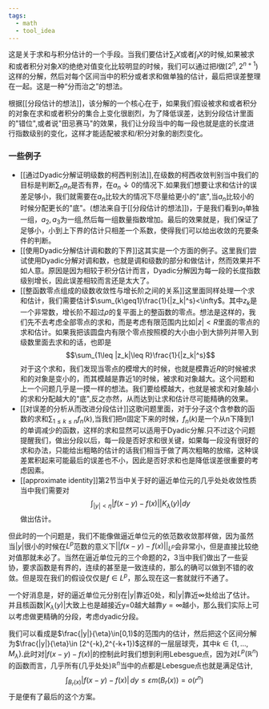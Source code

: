 ```yaml
---
tags:
  - math
  - tool_idea
---
```


这是关于求和与积分估计的一个手段。当我们要估计$\sum_{I} X$或者$\int_{I} X$的时候,如果被求和或者积分对象$X$的绝绝对值变化比较明显的时候，我们可以通过把$I$做$[2^n,2^{n+1})$这样的分解，然后对每个区间当中的积分或者求和做单独的估计，最后把误差整理在一起。这是一种“分而治之”的想法。

根据[[分段估计的想法]]，该分解的一个核心在于，如果我们假设被求和或者积分的对象在求和或者积分的集合上变化很剧烈，为了降低误差，达到分段估计里面的"错位",或者说"田忌赛马"的效果，我们让分段当中的每一段也就是底的长度进行指数级别的变化，这样才能适配被求和/积分对象的剧烈变化。


### 一些例子

* [[通过Dyadic分解证明级数的柯西判别法]],在级数的柯西收敛判别当中我们的目标是判断$\sum_n a_n$是否有界，在$a_n\downarrow 0$的情况下.如果我们想要让求和估计的误差足够小，我们就需要在$a_n$比较大的情况下尽量给更小的"底",当$a_n$比较小的时候分配更长的"底"。(想法来自于[[分段估计的想法]])，于是我们看到$a_1$单独一组，$a_2,a_3$为一组,然后每一组数量指数增加。最后的效果就是，我们保证了足够小，小到上下界的估计只相差一个系数，使得我们可以给出收敛的充要条件的判断。
* [[使用Dyadic分解估计调和数的下界]]这其实是一个方面的例子。这里我们尝试使用Dyadic分解对调和数，也就是调和级数的部分和做估计，然而效果并不如人意。原因是因为相较于积分估计而言，Dyadic分解因为每一段的长度指数级别增长，因此误差相较而言还是太大了。
* [[整函数零点组成的级数收敛性与增长阶之间的关系]]这里面同样处理一个求和估计，我们需要估计$\sum_{k\geq1}\frac{1}{|z_k|^s}<\infty$。其中$z_k$是一个非常数，增长阶不超过$\rho$的复平面上的整函数的零点。想法是这样的，我们先不去考虑全部零点的求和，而是考虑有限范围内比如$|z|<R$里面的零点的求和估计。如果我把该圆盘内有限个零点按照模的大小由小到大排列并带入到级数里面去求和的话，也即是$$\sum_{1\leq |z_k|\leq R}\frac{1}{|z_k|^s}$$对于这个求和，我们发现当零点的模增大的时候，也就是模靠近$R$的时候被求和的对象是变小的，而其模越是靠近1的时候，被求和对象越大。这个问题和上一个问题几乎是一摸一样的想法。我们要给模越大，也就是被求和对象越小的求和分配越大的"底",反之亦然，从而达到让求和估计尽可能精确的效果。
* [[对误差的分析从而改进分段估计]]这歌问题里面，对于分子这个含参数的函数的求和$\sum_{1\leq k\leq n}f_n(k)$,当我们把$n$固定下来的时候，$f_n(k)$是一个从n下降到1的单调减少的函数，这样的求和显然可以适用于Dyadic分解.只不过这个问题提醒我们，做出分段以后，每一段是否好求和很关键，如果每一段没有很好的求和办法，只能给出粗略的估计的话我们相当于做了两次粗略的放缩，这种误差累积起来可能最后的误差也不小，因此是否好求和也是降低误差很重要的考虑因素。
* [[approximate identity]]第2节当中关于好的逼近单位元的几乎处处收敛性质当中我们需要对$$\int_{|y|<\eta}|f(x-y)-f(x)||K_{\lambda}(y)|dy$$做出估计。

但此时的一个问题是，我们不能像做逼近单位元的依范数收敛那样做，因为虽然当$|y|$很小的时候在$L^p$范数的意义下$||f(x-y)-f(x)||_{L^p}$会非常小，但是直接比较绝对值那就未必了。当然在逼近单位元的三个命题的2，3当中我们做出了一些妥协，要求函数是有界的，连续的甚至是一致连续的，那么的确可以做到不错的收敛。但是现在我们的假设仅仅是$f \in L^p$，那么现在这一套就就行不通了。

一个好消息是，好的逼近单位元分别在|y|靠近0处，和|y|靠近$\infty$处给出了估计。并且核函数$|K_\lambda(y)|$大致上也是越接近y=0越大越靠$y=\infty$越小，那么我们实际上可以考虑做更精确的分段，考虑dyadic分段。

我们可以看成是$\frac{|y|}{\eta}\in[0,1)$的范围内的估计，然后把这个区间分解为$\frac{|y|}{\eta}\in [2^{-k},2^{-k+1})$这样的一层层球壳，其中$k\in\{1,...,M_{\lambda}\}$.此时对$|f(x-y)-f(x)|$的控制此时我们想到利用Lebesgue点，因为对$L^p(\mathbb{R}^n)$的函数而言，几乎所有(几乎处处)$\mathbb{R}^n$当中的点都是Lebesgue点也就是满足估计,$$\int_{B_r(x)}|f(x-y)-f(x)|\,dy\leq \varepsilon m(B_r(x))=o(r^n)$$于是便有了最后的这个方案。
